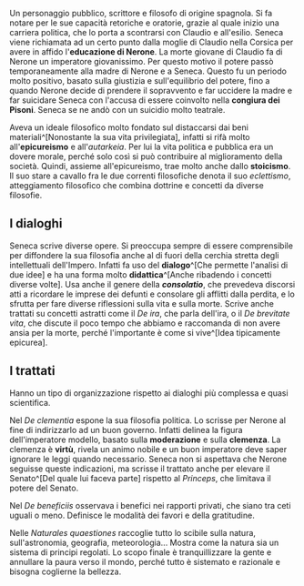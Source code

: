 Un personaggio pubblico, scrittore e filosofo di origine spagnola. Si fa notare per le sue capacità retoriche e oratorie, grazie al quale inizio una carriera politica, che lo porta a scontrarsi con Claudio e all'esilio.
Seneca viene richiamata ad un certo punto dalla moglie di Claudio nella Corsica per avere in affido l'**educazione di Nerone**. La morte giovane di Claudio fa di Nerone un imperatore giovanissimo. Per questo motivo il potere passò temporaneamente alla madre di Nerone e a Seneca. Questo fu un periodo molto positivo, basato sulla giustizia e sull'equilibrio del potere, fino a quando Nerone decide di prendere il sopravvento e far uccidere la madre e far suicidare Seneca con l'accusa di essere coinvolto nella **congiura dei Pisoni**. Seneca se ne andò con un suicidio molto teatrale.

Aveva un ideale filosofico molto fondato sul distaccarsi dai beni materiali^[Nonostante la sua vita privilegiata], infatti si rifà molto all'**epicureismo** e all'*autarkeia*.
Per lui la vita politica e pubblica era un dovere morale, perché solo così si può contribuire al miglioramento della società. Quindi, assieme all'epicureismo, trae molto anche dallo **stoicismo**.
Il suo stare a cavallo fra le due correnti filosofiche denota il suo *eclettismo*, atteggiamento filosofico che combina dottrine e concetti da diverse filosofie.


## I dialoghi
Seneca scrive diverse opere. Si preoccupa sempre di essere comprensibile per diffondere la sua filosofia anche al di fuori della cerchia stretta degli intellettuali dell'Impero. Infatti fa uso del **dialogo**^[Che permette l'analisi di due idee] e ha una forma molto **didattica**^[Anche ribadendo i concetti diverse volte].
Usa anche il genere della ***consolatio***, che prevedeva discorsi atti a ricordare le imprese dei defunti e consolare gli afflitti dalla perdita, e lo sfrutta per fare diverse riflessioni sulla vita e sulla morte.
Scrive anche trattati su concetti astratti come il *De ira*, che parla dell'ira, o il *De brevitate vita*, che discute il poco tempo che abbiamo e raccomanda di non avere ansia per la morte, perché l'importante è come si vive^[Idea tipicamente epicurea].

## I trattati
Hanno un tipo di organizzazione rispetto ai dialoghi più complessa e quasi scientifica.

Nel *De clementia* espone la sua filosofia politica. Lo scrisse per Nerone al fine di indirizzarlo ad un buon governo. Infatti delinea la figura dell'imperatore modello, basato sulla **moderazione** e sulla **clemenza**. La clemenza è **virtù**, rivela un animo nobile e un buon imperatore deve saper ignorare le leggi quando necessario.
Seneca non si aspettava che Nerone seguisse queste indicazioni, ma scrisse il trattato anche per elevare il Senato^[Del quale lui faceva parte] rispetto al <i>Princeps</i>, che limitava il potere del Senato.

Nel *De beneficiis* osservava i benefici nei rapporti privati, che siano tra ceti uguali o meno. Definisce le modalità dei favori e della gratitudine.

Nelle *Naturales quaestiones* raccoglie tutto lo scibile sulla natura, sull'astronomia, geografia, meteorologia... Mostra come la natura sia un sistema di principi regolati. Lo scopo finale è tranquillizzare la gente e annullare la paura verso il mondo, perché tutto è sistemato e razionale e bisogna coglierne la bellezza. 
